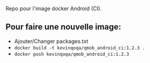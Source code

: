 Repo pour l'image docker Android (CI).

Pour faire une nouvelle image:
-

* Ajouter/Changer packages.txt
* `docker build -t kevinqoqa/qmob_android_ci:1.2.3 .`
* `docker push kevinqoqa/qmob_android_ci:1.2.3`
